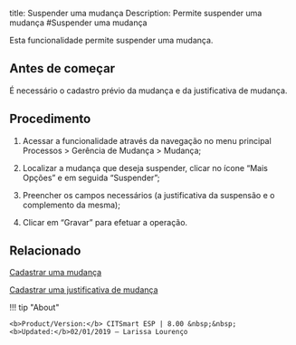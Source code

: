 title: Suspender uma mudança
Description: Permite suspender uma mudança
#Suspender uma mudança

Esta funcionalidade permite suspender uma mudança.  

Antes de começar
----------------

É necessário o cadastro prévio da mudança e da justificativa de mudança.

Procedimento
------------

1.  Acessar a funcionalidade através da navegação no menu principal Processos \>
    Gerência de Mudança \> Mudança;

2.  Localizar a mudança que deseja suspender, clicar no ícone “Mais Opções” e em
    seguida “Suspender”;

3.  Preencher os campos necessários (a justificativa da suspensão e o
    complemento da mesma);

4.  Clicar em “Gravar” para efetuar a operação.

Relacionado
-----------

[Cadastrar uma mudança](/pt-br/citsmart-esp-8/processes/change/use/register-change.html)

[Cadastrar uma justificativa de mudança](/pt-br/citsmart-esp-8/processes/change/configuration/change-justification.html)

!!! tip "About"

    <b>Product/Version:</b> CITSmart ESP | 8.00 &nbsp;&nbsp;
    <b>Updated:</b>02/01/2019 – Larissa Lourenço
